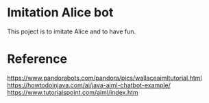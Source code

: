 # Imitation Alice bot
This poject is to imitate Alice and to have fun.


# Reference
https://www.pandorabots.com/pandora/pics/wallaceaimltutorial.html
https://howtodoinjava.com/ai/java-aiml-chatbot-example/
https://www.tutorialspoint.com/aiml/index.htm

